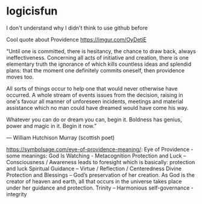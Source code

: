 # logicisfun
I don't understand why I didn't think to use github before

Cool quote about Providence 
https://imgur.com/OyDetiE

“Until one is committed, there is hesitancy, the chance to draw back, always ineffectiveness. Concerning all acts of initiative and creation, there is one elementary truth the ignorance of which kills countless ideas and splendid plans: that the moment one definitely commits oneself, then providence moves too.

All sorts of things occur to help one that would never otherwise have occurred. A whole stream of events issues from the decision, raising in one's favour all manner of unforeseen incidents, meetings and material assistance which no man could have dreamed would have come his way.

Whatever you can do or dream you can, begin it. Boldness has genius, power and magic in it. Begin it now.”

― William Hutchison Murray (scottish poet)

https://symbolsage.com/eye-of-providence-meaning/:
Eye of Providence - some meanings:
    God Is Watching - Metacognition
    Protection and Luck – Consciousness / Awareness leads to foresight which is basically: protection and luck
    Spiritual Guidance – Virtue / Reflection / Centeredness
    Divine Protection and Blessings – God’s preservation of her creation. As God is the creator of heaven and earth, all that occurs in the universe takes place under her guidance and protection.
    Trinity – Harmonious self-governance - integrity
